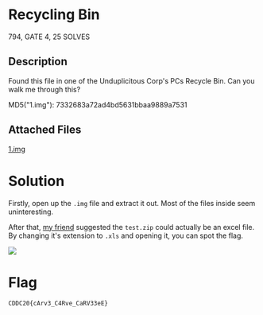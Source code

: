 # Recycling Bin

794, GATE 4, 25 SOLVES

## Description

Found this file in one of the Unduplicitous Corp's PCs Recycle Bin. Can you walk me through this?

MD5("1.img"): 7332683a72ad4bd5631bbaa9889a7531

## Attached Files

[1.img](https://junior-api.cddc2020.nshc.sg/file?id=ckc4y2dqt05uv0883q3yh9e72&name=1.img)

# Solution

Firstly, open up the `.img` file and extract it out. Most of the files inside seem uninteresting.

After that, [my friend](https://github.com/undefined-func) suggested the `test.zip` could actually be an excel file. By changing it's extension to `.xls` and opening it, you can spot the flag.

![](Solution.png)

# Flag 

`CDDC20{cArv3_C4Rve_CaRV33eE}`
